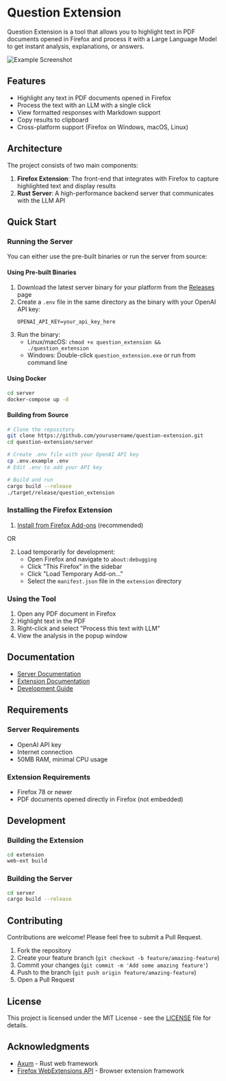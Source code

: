 # Question Extension 

Question Extension is a tool that allows you to highlight text in PDF documents opened in Firefox and process it with a Large Language Model to get instant analysis, explanations, or answers.

![Example Screenshot](docs/images/screenshot.png)

## Features

- Highlight any text in PDF documents opened in Firefox
- Process the text with an LLM with a single click
- View formatted responses with Markdown support
- Copy results to clipboard
- Cross-platform support (Firefox on Windows, macOS, Linux)

## Architecture

The project consists of two main components:

1. **Firefox Extension**: The front-end that integrates with Firefox to capture highlighted text and display results
2. **Rust Server**: A high-performance backend server that communicates with the LLM API

## Quick Start

### Running the Server

You can either use the pre-built binaries or run the server from source:

#### Using Pre-built Binaries

1. Download the latest server binary for your platform from the [Releases](https://github.com/yourusername/question-extension/releases) page
2. Create a `.env` file in the same directory as the binary with your OpenAI API key:
   ```
   OPENAI_API_KEY=your_api_key_here
   ```
3. Run the binary:
   - Linux/macOS: `chmod +x question_extension && ./question_extension`
   - Windows: Double-click `question_extension.exe` or run from command line

#### Using Docker

```bash
cd server
docker-compose up -d
```

#### Building from Source

```bash
# Clone the repository
git clone https://github.com/yourusername/question-extension.git
cd question-extension/server

# Create .env file with your OpenAI API key
cp .env.example .env
# Edit .env to add your API key

# Build and run
cargo build --release
./target/release/question_extension
```

### Installing the Firefox Extension

1. [Install from Firefox Add-ons](https://addons.mozilla.org/en-US/firefox/addon/question-extension/) (recommended)

OR

2. Load temporarily for development:
   - Open Firefox and navigate to `about:debugging`
   - Click "This Firefox" in the sidebar
   - Click "Load Temporary Add-on..."
   - Select the `manifest.json` file in the `extension` directory

### Using the Tool

1. Open any PDF document in Firefox
2. Highlight text in the PDF
3. Right-click and select "Process this text with LLM"
4. View the analysis in the popup window

## Documentation

- [Server Documentation](docs/server.md)
- [Extension Documentation](docs/extension.md)
- [Development Guide](docs/development.md)

## Requirements

### Server Requirements
- OpenAI API key
- Internet connection
- 50MB RAM, minimal CPU usage

### Extension Requirements
- Firefox 78 or newer
- PDF documents opened directly in Firefox (not embedded)

## Development

### Building the Extension

```bash
cd extension
web-ext build
```

### Building the Server

```bash
cd server
cargo build --release
```

## Contributing

Contributions are welcome! Please feel free to submit a Pull Request.

1. Fork the repository
2. Create your feature branch (`git checkout -b feature/amazing-feature`)
3. Commit your changes (`git commit -m 'Add some amazing feature'`)
4. Push to the branch (`git push origin feature/amazing-feature`)
5. Open a Pull Request

## License

This project is licensed under the MIT License - see the [LICENSE](LICENSE) file for details.

## Acknowledgments

- [Axum](https://github.com/tokio-rs/axum) - Rust web framework
- [Firefox WebExtensions API](https://developer.mozilla.org/en-US/docs/Mozilla/Add-ons/WebExtensions) - Browser extension framework